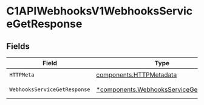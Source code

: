 # C1APIWebhooksV1WebhooksServiceGetResponse


## Fields

| Field                                                                                           | Type                                                                                            | Required                                                                                        | Description                                                                                     |
| ----------------------------------------------------------------------------------------------- | ----------------------------------------------------------------------------------------------- | ----------------------------------------------------------------------------------------------- | ----------------------------------------------------------------------------------------------- |
| `HTTPMeta`                                                                                      | [components.HTTPMetadata](../../models/components/httpmetadata.md)                              | :heavy_check_mark:                                                                              | N/A                                                                                             |
| `WebhooksServiceGetResponse`                                                                    | [*components.WebhooksServiceGetResponse](../../models/components/webhooksservicegetresponse.md) | :heavy_minus_sign:                                                                              | Successful response                                                                             |